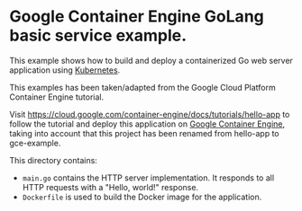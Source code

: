 # Google Container Engine GoLang basic service example.

This example shows how to build and deploy a containerized Go web server
application using [Kubernetes](https://kubernetes.io).

This examples has been taken/adapted from the Google Cloud Platform
Container Engine tutorial.

Visit https://cloud.google.com/container-engine/docs/tutorials/hello-app
to follow the tutorial and deploy this application on [Google Container
Engine](https://cloud.google.com/container-engine), taking into account
that this project has been renamed from hello-app to gce-example.

This directory contains:

- `main.go` contains the HTTP server implementation. It responds to all HTTP
  requests with a  "Hello, world!" response.
- `Dockerfile` is used to build the Docker image for the application.
